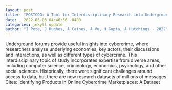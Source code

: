 ```yaml
---
layout: post
title:  "POSTCOG: A Tool for Interdisciplinary Research into Underground Forums at Scale"
date:   2022-05-03 04:46:56 -0400
categories: jekyll update
author: "I Pete, J Hughes, A Caines, A Vu, H Gupta, A Hutchings - 2022"
---
```

Underground forums provide useful insights into cybercrime, where researchers analyse underlying economies, key actors, their discussions and interactions, as well as different types of cybercrime. This interdisciplinary topic of study incorporates expertise from diverse areas, including computer science, criminology, economics, psychology, and other social sciences. Historically, there were significant challenges around access to data, but there are now research datasets of millions of messages Cites: Identifying Products in Online Cybercrime Marketplaces: A Dataset